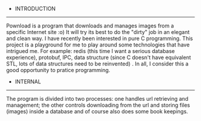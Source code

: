 * INTRODUCTION
-----------------------------------------------------------------------
Pownload is a program that downloads and manages images from a
specific Internet site :o) It will try its best to do the "dirty"
job in an elegant and clean way. I have recently been interested in
pure C programming. This project is a playground for me to play around
some technologies that have intrigued me. For example: redis (this time
I want a serious database experience), protobuf, IPC, data structure (since
C doesn't have equivalent STL, lots of data structures need to be reinvented)
. In all, I consider this a good opportunity to pratice programming.

* INTERNAL
------------------------------------------------------------------------
The program is divided into two processes: one handles url retrieving and
management; the other controls downloading from the url and storing files
(images) inside a database and of course also does some book keepings.

